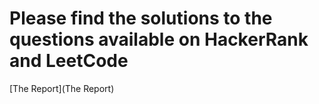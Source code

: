 # Please find the solutions to the questions available on HackerRank and LeetCode

[The Report](The Report)
